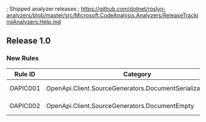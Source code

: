 ; Shipped analyzer releases
; https://github.com/dotnet/roslyn-analyzers/blob/master/src/Microsoft.CodeAnalysis.Analyzers/ReleaseTrackingAnalyzers.Help.md

## Release 1.0

### New Rules

Rule ID | Category | Severity | Notes
--------|----------|----------|-------
OAPIC001 | OpenApi.Client.SourceGenerators.DocumentSerializationFailed | Error | See https://github.com/lepoco/openapi.client
OAPIC002 | OpenApi.Client.SourceGenerators.DocumentEmpty | Error | See https://github.com/lepoco/openapi.client
